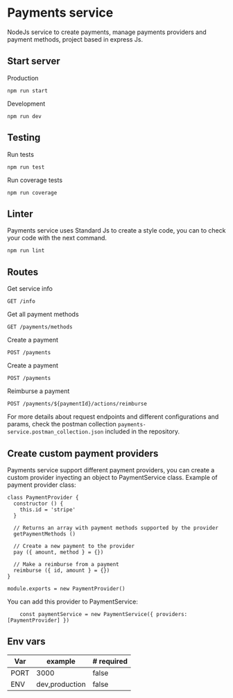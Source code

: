 # Payments service
NodeJs service to create payments, manage payments providers and payment methods, project based in express Js.

## Start server

Production
```
npm run start
```

Development
```
npm run dev
```

## Testing

Run tests
```
npm run test
```

Run coverage tests
```
npm run coverage
```

## Linter

Payments service uses Standard Js to create a style code, you can to check your code with the next command.

```
npm run lint
```

## Routes

Get service info

```
GET /info
```

Get all payment methods

```
GET /payments/methods
```

Create a payment

```
POST /payments
```

Create a payment

```
POST /payments
```

Reimburse a payment

```
POST /payments/${paymentId}/actions/reimburse
```

For more details about request endpoints and different configurations and params, check the postman collection `payments-service.postman_collection.json`  included in the repository.

## Create custom payment providers

Payments service support different payment providers, you can create a custom provider inyecting an object to PaymentService class.
Example of payment provider class:

```JS
class PaymentProvider {
  constructor () {
    this.id = 'stripe'
  }

  // Returns an array with payment methods supported by the provider
  getPaymentMethods ()

  // Create a new payment to the provider
  pay ({ amount, method } = {})

  // Make a reimburse from a payment
  reimburse ({ id, amount } = {})
}

module.exports = new PaymentProvider()
```

You can add this provider to PaymentService:

```JS
    const paymentService = new PaymentService({ providers: [PaymentProvider] })
```

## Env vars


| Var         | example     | # required |
|--------------|-----------|------------|
| PORT | 3000      | false       |
| ENV      | dev,production  | false       |


